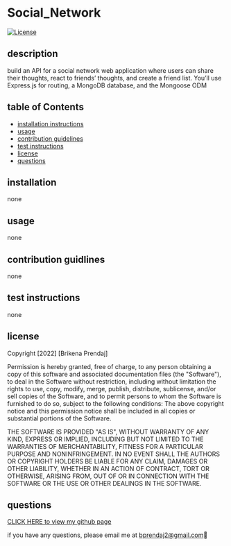 # Social_Network

  [![License](https://img.shields.io/badge/License-MIT-yellow.svg)](https://opensource.org/licenses/MIT)

  ## description

  build an API for a social network web application where users can share their thoughts, react to friends’ thoughts, and create a friend list. You’ll use Express.js for routing, a MongoDB database, and the Mongoose ODM

  ## table of Contents
  *  [installation instructions](#installation-instructions)
  *  [usage](#usage)
  *  [contribution guidelines](#contribution-guidelines)
  *  [test instructions](#test-instructions)
  *  [license](#license)
  *  [questions](#questions)
  ## installation 

  none

  ## usage

  none

  ## contribution guidlines

  none

  ## test instructions

  none

  ## license
  Copyright [2022] [Brikena Prendaj]

  Permission is hereby granted, free of charge, to any person obtaining a copy of this software and associated documentation files (the "Software"), to deal in the Software without restriction, including without limitation the rights to use, copy, modify, merge, publish, distribute, sublicense, and/or sell copies of the Software, and to permit persons to whom the Software is furnished to do so, subject to the following conditions:
  The above copyright notice and this permission notice shall be included in all copies or substantial portions of the Software.
        
  THE SOFTWARE IS PROVIDED "AS IS", WITHOUT WARRANTY OF ANY KIND, EXPRESS OR IMPLIED, INCLUDING BUT NOT LIMITED TO THE WARRANTIES OF MERCHANTABILITY, FITNESS FOR A PARTICULAR PURPOSE AND NONINFRINGEMENT. IN NO EVENT SHALL THE AUTHORS OR COPYRIGHT HOLDERS BE LIABLE FOR ANY CLAIM, DAMAGES OR OTHER LIABILITY, WHETHER IN AN ACTION OF CONTRACT, TORT OR OTHERWISE, ARISING FROM, OUT OF OR IN CONNECTION WITH THE SOFTWARE OR THE USE OR OTHER DEALINGS IN THE SOFTWARE.

  ## questions
  [CLICK HERE to view my github page](https://github.com/bprendaj)

  if you have any questions, please email me at bprendaj2@gmail.com:purple_heart:

  